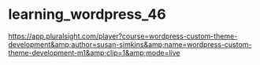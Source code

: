 # learning_wordpress_46
https://app.pluralsight.com/player?course=wordpress-custom-theme-development&amp;author=susan-simkins&amp;name=wordpress-custom-theme-development-m1&amp;clip=1&amp;mode=live
